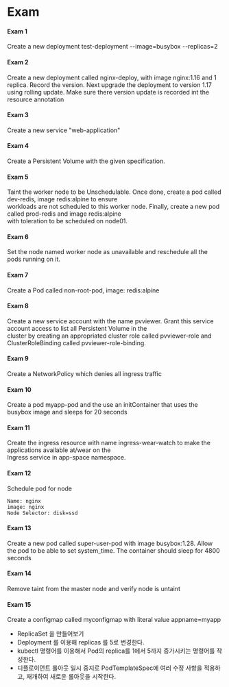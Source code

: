 # Exam

#### Exam 1
Create a new deployment test-deployment --image=busybox --replicas=2 

#### Exam 2
Create a new deployment called nginx-deploy, with image nginx:1.16 and 1 replica. Record the version. 
Next upgrade the deployment to version 1.17 using rolling update. 
Make sure there version update is recorded int the resource annotation 

#### Exam 3 

Create a new service "web-application"

#### Exam 4 

Create a Persistent Volume with the given specification. 

#### Exam 5 

Taint the worker node to be Unschedulable. Once done, create a pod called dev-redis, image redis:alpine to ensure  
workloads are not scheduled to this worker node. Finally, create a new pod called prod-redis and image redis:alpine  
with toleration to be scheduled on node01. 

#### Exam 6 

Set the node named worker node as unavailable and reschedule all the pods running on it. 

#### Exam 7 

Create a Pod called non-root-pod, image: redis:alpine

#### Exam 8 

Create a new service account with the name pvviewer. Grant this service account access to list all Persistent Volume in the  
cluster by creating an appropriated cluster role called pvviewer-role and ClusterRoleBinding called pvviewer-role-binding. 

#### Exam 9 

Create a NetworkPolicy which denies all ingress traffic 

#### Exam 10 

Create a pod myapp-pod and the use an initContainer that uses the busybox image and sleeps for 20 seconds 

#### Exam 11 

Create the ingress resource with name ingress-wear-watch to make the applications available at/wear on the  
Ingress service in app-space namespace. 

#### Exam 12

Schedule pod for node 

```shell
Name: nginx 
image: nginx 
Node Selector: disk=ssd 
```

#### Exam 13 

Create a new pod called super-user-pod with image busybox:1.28. Allow the pod to be able to set system_time. 
The container should sleep for 4800 seconds 

#### Exam 14 

Remove taint from the master node and verify node is untaint 

#### Exam 15 

Create a configmap called myconfigmap with literal value appname=myapp 

- ReplicaSet 을 만들어보기 
- Deployment 를 이용해 replicas 를 5로 변경한다. 
- kubectl 명령어를 이용해서 Pod의 replica를 1에서 5까지 증가시키는 명령어를 작성한다. 
- 디플로이먼트 롤아웃 일시 중지로 PodTemplateSpec에 여러 수정 사항을 적용하고, 재개하여 새로운 롤아웃을 시작한다.